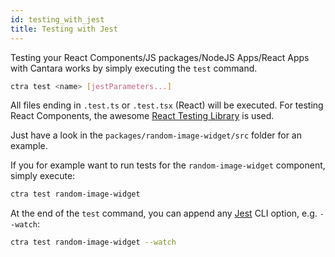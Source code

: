 ```yaml
---
id: testing_with_jest
title: Testing with Jest
---
```


Testing your React Components/JS packages/NodeJS Apps/React Apps with Cantara works by simply executing the `test` command.

```bash
ctra test <name> [jestParameters...]
```

All files ending in `.test.ts` or `.test.tsx` (React) will be executed.
For testing React Components, the awesome [React Testing Library](https://testing-library.com/) is used.

Just have a look in the `packages/random-image-widget/src` folder for an example.

If you for example want to run tests for the `random-image-widget` component, simply execute:

```bash
ctra test random-image-widget
```

At the end of the `test` command, you can append any [Jest](https://jestjs.io/docs/en/cli) CLI option, e.g. `--watch`:

```bash
ctra test random-image-widget --watch
```
